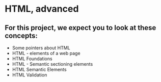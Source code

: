 # HTML, advanced

## For this project, we expect you to look at these concepts:

 - Some pointers about HTML
 - HTML - elements of a web page
 - HTML Foundations
 - HTML - Semantic sectioning elements
 - HTML Semantic Elements
 - HTML Validation